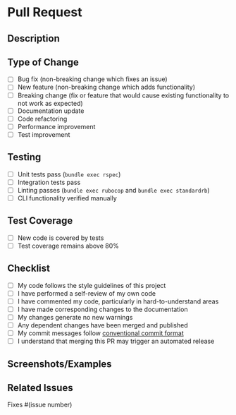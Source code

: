 # Pull Request

## Description
<!-- Brief description of what this PR does -->

## Type of Change
<!-- Mark the relevant option with an "x" -->
- [ ] Bug fix (non-breaking change which fixes an issue)
- [ ] New feature (non-breaking change which adds functionality)
- [ ] Breaking change (fix or feature that would cause existing functionality to not work as expected)
- [ ] Documentation update
- [ ] Code refactoring
- [ ] Performance improvement
- [ ] Test improvement

## Testing
<!-- Describe the tests that you ran to verify your changes -->
- [ ] Unit tests pass (`bundle exec rspec`)
- [ ] Integration tests pass
- [ ] Linting passes (`bundle exec rubocop` and `bundle exec standardrb`)
- [ ] CLI functionality verified manually

## Test Coverage
<!-- If adding new functionality, ensure tests are included -->
- [ ] New code is covered by tests
- [ ] Test coverage remains above 80%

## Checklist
- [ ] My code follows the style guidelines of this project
- [ ] I have performed a self-review of my own code
- [ ] I have commented my code, particularly in hard-to-understand areas
- [ ] I have made corresponding changes to the documentation
- [ ] My changes generate no new warnings
- [ ] Any dependent changes have been merged and published
- [ ] My commit messages follow [conventional commit format](https://www.conventionalcommits.org/)
- [ ] I understand that merging this PR may trigger an automated release

## Screenshots/Examples
<!-- If applicable, add screenshots or examples to help explain your changes -->

## Related Issues
<!-- Link any related issues here -->
Fixes #(issue number)